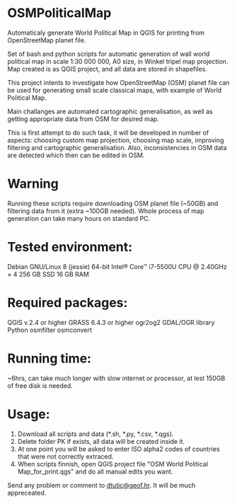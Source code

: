 # OSMPoliticalMap
Automaticaly generate World Political Map in QGIS for printing from OpenStreetMap planet file.

Set of bash and python scripts for automatic generation of wall world political map in scale 1:30 000 000, A0 size, in Winkel tripel map projection. Map created is as QGIS project, and all data are stored in shapefiles.

This project intents to investigate how OpenStreetMap (OSM) planet file can be used for generating small scale classical maps, with example of World Political Map.

Main challanges are automated cartographic generalisation, as well as getting appropriate data from OSM for desired map.

This is first attempt to do such task, it will be developed in number of aspects: choosing custom map projection, choosing map scale, improving filtering and cartographic generalisation. Also, inconsistencies in OSM data are detected which then can be edited in OSM.

# Warning
Running these scripts require downloading OSM planet file (~50GB) and filtering data from it (extra ~100GB needed). Whole process of map generation can take many hours on standard PC.

# Tested environment:
Debian GNU/Linux 8 (jessie) 64-bit
Intel® Core™ i7-5500U CPU @ 2.40GHz × 4
256 GB SSD
16 GB RAM

# Required packages:
QGIS v.2.4 or higher
GRASS 6.4.3 or higher
ogr2og2
GDAL/OGR library
Python
osmfilter
osmconvert

# Running time: 
~6hrs, can take much longer with slow internet or processor, at lest 150GB of free disk is needed.

# Usage:
1. Download all scripts and data (*.sh, *.py, *.csv, *.qgs).
2. Delete folder PK if exists, all data will be created inside it.
3. At one point you will be asked to enter ISO alpha2 codes of countries that were not correctly extraced.
4. When scripts finnish, open QGIS project file "OSM World Political Map_for_print.qgs" and do all manual edits you want.

Send any problem or comment to dtutic@geof.hr. It will be much appreceated.


